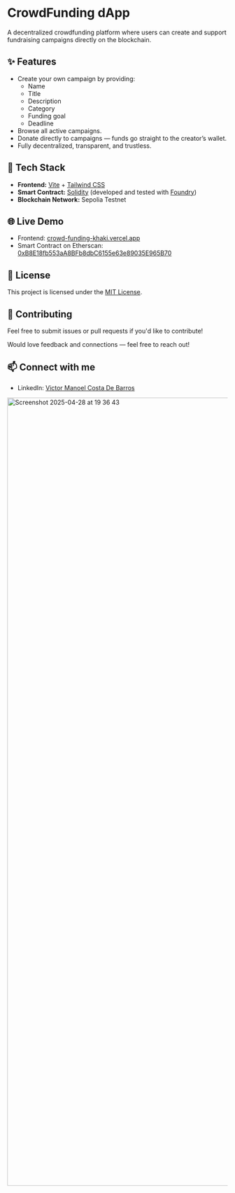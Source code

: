 # CrowdFunding dApp

A decentralized crowdfunding platform where users can create and support fundraising campaigns directly on the blockchain.

## ✨ Features

- Create your own campaign by providing:
  - Name
  - Title
  - Description
  - Category
  - Funding goal
  - Deadline
- Browse all active campaigns.
- Donate directly to campaigns — funds go straight to the creator’s wallet.
- Fully decentralized, transparent, and trustless.

## 🚀 Tech Stack

- **Frontend:** [Vite](https://vitejs.dev/) + [Tailwind CSS](https://tailwindcss.com/)
- **Smart Contract:** [Solidity](https://docs.soliditylang.org/) (developed and tested with [Foundry](https://book.getfoundry.sh/))
- **Blockchain Network:** Sepolia Testnet

## 🌐 Live Demo

- Frontend: [crowd-funding-khaki.vercel.app](https://crowd-funding-khaki.vercel.app/)
- Smart Contract on Etherscan: [0xB8E18fb553aA8BFb8dbC6155e63e89035E965B70](https://sepolia.etherscan.io/address/0xB8E18fb553aA8BFb8dbC6155e63e89035E965B70)

## 📄 License

This project is licensed under the [MIT License](LICENSE).

## 🤝 Contributing

Feel free to submit issues or pull requests if you'd like to contribute!

Would love feedback and connections — feel free to reach out!

## 📫 Connect with me

- LinkedIn: [Victor Manoel Costa De Barros](https://www.linkedin.com/in/victormanoelcostadebarros/)


<img width="1800" alt="Screenshot 2025-04-28 at 19 36 43" src="https://github.com/user-attachments/assets/f55801f3-1741-4823-bcc6-e3da52f6d43f" />
